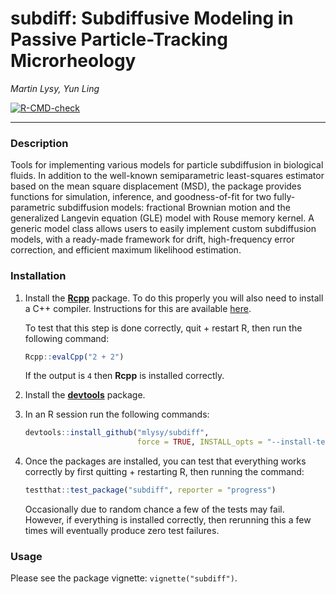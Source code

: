 # subdiff: Subdiffusive Modeling in Passive Particle-Tracking Microrheology

*Martin Lysy, Yun Ling*

<!-- badges: start -->
[![R-CMD-check](https://github.com/mlysy/subdiff/actions/workflows/R-CMD-check.yaml/badge.svg)](https://github.com/mlysy/subdiff/actions/workflows/R-CMD-check.yaml)
<!-- badges: end -->

---

### Description

Tools for implementing various models for particle subdiffusion in biological fluids.  In addition to the well-known semiparametric least-squares estimator based on the mean square displacement (MSD), the package provides functions for simulation, inference, and goodness-of-fit for two fully-parametric subdiffusion models: fractional Brownian motion and the generalized Langevin equation (GLE) model with Rouse memory kernel.  A generic model class allows users to easily implement custom subdiffusion models, with a ready-made framework for drift, high-frequency error correction, and efficient maximum likelihood estimation.

### Installation

1.  Install the [**Rcpp**](https://CRAN.R-project.org/package=Rcpp) package.  To do this properly you will also need to install a C++ compiler.  Instructions for this are available [here](https://teuder.github.io/rcpp4everyone_en/020_install.html).  

    To test that this step is done correctly, quit + restart R, then run the following command:
	
    ```r
    Rcpp::evalCpp("2 + 2")
    ```

    If the output is `4` then **Rcpp** is installed correctly.

2.  Install the [**devtools**](https://CRAN.R-project.org/package=devtools) package.

3.  In an R session run the following commands:

    ```r
    devtools::install_github("mlysy/subdiff",
                             force = TRUE, INSTALL_opts = "--install-tests")
    ```

4.  Once the packages are installed, you can test that everything works correctly by first quitting + restarting R, then running the command:

    ```r
    testthat::test_package("subdiff", reporter = "progress")
    ```
	
	Occasionally due to random chance a few of the tests may fail.  However, if everything is installed correctly, then rerunning this a few times will eventually produce zero test failures.  

### Usage

Please see the package vignette: `vignette("subdiff")`.

